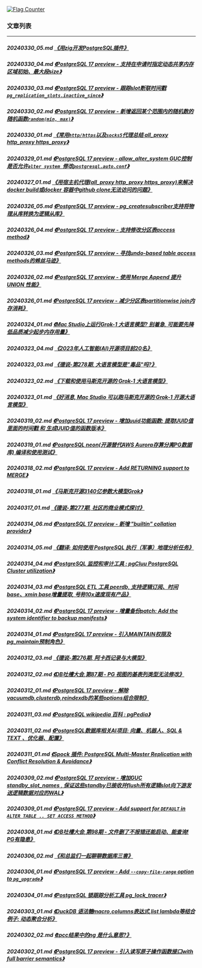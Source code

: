 <a rel="nofollow" href="http://info.flagcounter.com/h9V1"  ><img src="http://s03.flagcounter.com/count/h9V1/bg_FFFFFF/txt_000000/border_CCCCCC/columns_2/maxflags_12/viewers_0/labels_0/pageviews_0/flags_0/"  alt="Flag Counter"  border="0"  ></a>  
  
### 文章列表  
----  
##### 20240330_05.md   [《用zig开发PostgreSQL插件》](20240330_05.md)  
##### 20240330_04.md   [《PostgreSQL 17 preview - 支持在申请时指定动态共享内存区域初始、最大段size》](20240330_04.md)  
##### 20240330_03.md   [《PostgreSQL 17 preview - 跟踪slot断联时间戳`pg_replication_slots.inactive_since`》](20240330_03.md)  
##### 20240330_02.md   [《PostgreSQL 17 preview - 新增返回某个范围内的随机数的随机函数`random(min, max)`》](20240330_02.md)  
##### 20240330_01.md   [《常用`http/https`以及`socks5`代理总结 all_proxy http_proxy https_proxy》](20240330_01.md)  
##### 20240329_01.md   [《PostgreSQL 17 preview - allow_alter_system GUC控制 是否允许`alter system `修改`postgresql.auto.conf`》](20240329_01.md)  
##### 20240327_01.md   [《用宿主机代理(all_proxy http_proxy https_proxy)来解决docker build或docker 容器中github clone无法访问的问题》](20240327_01.md)  
##### 20240326_05.md   [《PostgreSQL 17 preview - pg_createsubscriber支持将物理从库转换为逻辑从库》](20240326_05.md)  
##### 20240326_04.md   [《PostgreSQL 17 preview - 支持修改分区表access method》](20240326_04.md)  
##### 20240326_03.md   [《PostgreSQL 17 preview - 寻找undo-based table access methods的蛛丝马迹》](20240326_03.md)  
##### 20240326_02.md   [《PostgreSQL 17 preview - 使用 Merge Append 提升 UNION 性能》](20240326_02.md)  
##### 20240326_01.md   [《PostgreSQL 17 preview - 减少分区表partitionwise join内存消耗》](20240326_01.md)  
##### 20240324_01.md   [《Mac Studio上运行Grok-1 大语言模型? 别着急, 可能要先降低品质减少起步内存用量》](20240324_01.md)  
##### 20240323_04.md   [《2023年人工智能(AI)开源项目前20名》](20240323_04.md)  
##### 20240323_03.md   [《德说-第278期, 大语言模型是"毒品"吗?》](20240323_03.md)  
##### 20240323_02.md   [《下载和使用马斯克开源的 Grok-1 大语言模型》](20240323_02.md)  
##### 20240323_01.md   [《好消息, Mac Studio 可以跑马斯克开源的 Grok-1 开源大语言模型》](20240323_01.md)  
##### 20240319_02.md   [《PostgreSQL 17 preview - 增加uuid功能函数: 提取UUID值里面的时间戳 和 生成UUID值的函数版本》](20240319_02.md)  
##### 20240319_01.md   [《PostgreSQL neon(开源替代AWS Aurora存算分离PG数据库) 编译和使用测试》](20240319_01.md)  
##### 20240318_02.md   [《PostgreSQL 17 preview - Add RETURNING support to MERGE》](20240318_02.md)  
##### 20240318_01.md   [《马斯克开源3140亿参数大模型Grok》](20240318_01.md)  
##### 20240317_01.md   [《德说-第277期, 社区的商业模式探讨》](20240317_01.md)  
##### 20240314_06.md   [《PostgreSQL 17 preview - 新增 "builtin" collation provider》](20240314_06.md)  
##### 20240314_05.md   [《翻译: 如何使用 PostgreSQL 执行（军事）地理分析任务》](20240314_05.md)  
##### 20240314_04.md   [《PostgreSQL 监控和审计工具 : pgCluu PostgreSQL Cluster utilization》](20240314_04.md)  
##### 20240314_03.md   [《PostgreSQL ETL 工具 peerdb, 支持逻辑订阅、时间base、xmin base增量提取, 号称10x速度现有产品》](20240314_03.md)  
##### 20240314_02.md   [《PostgreSQL 17 preview - 增量备份patch: Add the system identifier to backup manifests》](20240314_02.md)  
##### 20240314_01.md   [《PostgreSQL 17 preview - 引入MAINTAIN权限及pg_maintain预制角色》](20240314_01.md)  
##### 20240312_03.md   [《德说-第276期, 阿卡西记录与大模型》](20240312_03.md)  
##### 20240312_02.md   [《DB吐槽大会,第87期 - PG 视图的基表列类型无法修改》](20240312_02.md)  
##### 20240312_01.md   [《PostgreSQL 17 preview - 解除vacuumdb,clusterdb,reindexdb的某些options组合限制》](20240312_01.md)  
##### 20240311_03.md   [《PostgreSQL wikipedia 百科 : pgPedia》](20240311_03.md)  
##### 20240311_02.md   [《PostgreSQL数据库相关AI项目: 向量、机器人、SQL & TEXT 、优化器、配置》](20240311_02.md)  
##### 20240311_01.md   [《Spock 插件: PostgreSQL Multi-Master Replication with Conflict Resolution & Avoidance》](20240311_01.md)  
##### 20240309_02.md   [《PostgreSQL 17 preview - 增加GUC standby_slot_names , 保证这些standby已接收并flush所有逻辑slot向下游发送逻辑数据对应的WAL》](20240309_02.md)  
##### 20240309_01.md   [《PostgreSQL 17 preview - Add support for `DEFAULT` in `ALTER TABLE .. SET ACCESS METHOD`》](20240309_01.md)  
##### 20240308_01.md   [《DB吐槽大会,第98期 - 文件删了不报错还能启动、能查询! PG有隐患》](20240308_01.md)  
##### 20240306_02.md   [《和总监们一起聊聊数据库三害》](20240306_02.md)  
##### 20240306_01.md   [《PostgreSQL 17 preview - Add `--copy-file-range` option to `pg_upgrade`》](20240306_01.md)  
##### 20240304_01.md   [《PostgreSQL 锁跟踪分析工具 pg_lock_tracer》](20240304_01.md)  
##### 20240303_01.md   [《DuckDB 语法糖macro,columns表达式,list lambda等结合例子: 动态聚合分析》](20240303_01.md)  
##### 20240302_02.md   [《tpcc结果中的ng 是什么意思?》](20240302_02.md)  
##### 20240302_01.md   [《PostgreSQL 17 preview - 引入读写原子操作函数接口with full barrier semantics》](20240302_01.md)  
